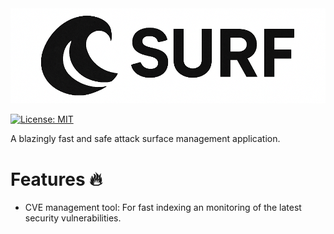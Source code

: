 <img src="assets/surf_logo_white.png" width="600"/>

[![License: MIT](https://cdn.prod.website-files.com/5e0f1144930a8bc8aace526c/65dd9eb5aaca434fac4f1c34_License-MIT-blue.svg)](/LICENSE)

A blazingly fast and safe attack surface management application.


# Features 🔥
- CVE management tool: For fast indexing an monitoring of the latest security vulnerabilities.

